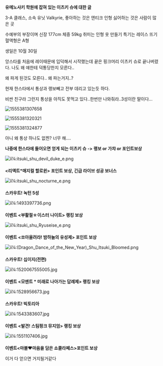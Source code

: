 

**유메노사키 학원에 잡혀 있는 이츠키 슈에 대한 글**

3-A 클래스, 소속 유닛 Valkyrie,  좋아하는 것은 앤티크 인형 싫어하는 것은 사람이 많은 곳

수예부의 부장이며 신장 177cm 체중 59kg 취미는 인형 옷 만들기 특기는 레이스 뜨기 혈액형은 A형

생일은 10월 30일

앙스타를 처음에 레이때문에 입덕해서 시작했는데 끝은 핑크머리 이츠키 슈로 끝나버렸다. 나도 왜 얘한테 덕통당한지 모른다..

왜 파게 된것도 모른다.. 왜 파는거지..?

현재 한스타에서 통상과 랭보빼고 전부 데리고 있는듯 하다.

비싼 친구라 그런지 통상을 아직도 못먹고 있다..한번만 나와줘라..3성이란 말이다...

![1555381307658](C:\Users\BE\AppData\Roaming\Typora\typora-user-images\1555381307658.png)

![1555381320321](C:\Users\BE\AppData\Roaming\Typora\typora-user-images\1555381320321.png)

![1555381324877](C:\Users\BE\AppData\Roaming\Typora\typora-user-images\1555381324877.png)

아니 왜 통상 하나도 없찐? 너무 해....

**나중에 한스타에 들어오면 얻게 되는 이츠키 슈** **-> 랭보 or 가챠 or 포인트보상**

![íì¼:itsuki_shu_devil_duke_e.png](https://w.namu.la/s/dad9c5fdd056bcb8ceec34aec185f30ff284223dfa596e30ea7edccc050769ded8751d4afd36c04a1aaf64398a4ea1adfde49c800dadd8a502cb168aeb69fef57b9ad02ef9aee6b455752dc27fe9273071c96e3e1e0f3f275aaa3b6f914f3e43)

**<리액트*매지컬 할로윈> 포인트 보상, 긴급 라이브 성공 보너스**

![íì¼:itsuki_shu_nocturne_e.png](https://w.namu.la/s/a7bbb414c47165822885a1a952d47782d46df9717a4713b1617b763d2ab88544bcd1fe77c5fe31b2ca9b48a6e579426838c9fa626f70e20580fc1f85bfbce0c0911515d31229012a56252e03d2b59fc0720179bbcc0847a548b5084b87c17b78)

**스카우트! 녹턴 5성**

![íì¼:1493397736.png](https://w.namu.la/s/6eeadf287d5f571b66f7d6dd0afafe34e0d01d3a058a037e8328e41fb7d47c5cd351a522a81a03bca6b4dd60dfa3e7ac5fde3a689bc206ad4d797b7cdc79d7756710c696e9ff3dad2e518f5e882eaa0bf1331a6a7946ff21b7a990c334f94cc7)

**이벤트 <부활절☆이스터 나이트> 랭킹 보상**

![íì¼:itsuki_shu_Ryuseise_e.png](https://w.namu.la/s/9908e2900b6a1525f759abd934a67c12b4870021fb35143df510dc5f2eeff6c72885e880297eb3a06dec1169ad6719e27e555d6e0343a47a5f15ff601a3f9ec58622fe6108987d6ac15f3ff7c4ed166c2c2a701b677b219ac14a3d6d928d9656)

**이벤트 <쏘아올려라! 밤하늘의 유성제> 포인트 보상**

![íì¼:(Dragon_Dance_of_the_New_Year)_Shu_Itsuki_Bloomed.png](https://w.namu.la/s/ebb6d3277127a2b78c8f9f90ea4f1d420a23d81dc86061677a8b14e7e81a92eda93a7f4d186bffdaf7b36ade9594dacd4bf79004acc6fcb9fb849b83c5598aaf5f44456719815ef5b46be461b7c16c221764ef6f6c59fa23df42a164bda46c1e)

**스카우트! 십이지(전편)**

![íì¼:1520067555005.jpg](https://w.namu.la/s/2bc0532a0c5df476060d4812580bb757e4010be92dc3bb93c7df7f9f6ffcd86f3905481fed63a66e9a51134ec296f1d14d584c34d7920253d0703a871da5560f628f0c5e4f86777eba15ceda2197618421b14d8f0955c5a8bf60603e1ee16d38)

**이벤트 <모멘트 * 미래로 나아가는 답례제> 랭킹 보상**

![íì¼:1528956673.jpg](https://w.namu.la/s/bc94b6c88a46a1757f8160ffc990d625bbf60f65e5f0b02552ab12dba614126053efcaeabea45d429ff7ff06967d0ebf1eac90d1c41761a68700ae7ef5725ba031625bb859b3d713676e259d564b0c285f516d7060abb0eca761a4d54b4f00fa)

**스카우트! 빅토리아**

![íì¼:1543383607.jpg](https://w.namu.la/s/ffe7c8ddb59d9220987a4f1f907e5bfd43ac5c7df315f0d456624dccdba46647b269473fd9ddea03814410fcd6e7a00f30a3ad6198973431fc0aba96555819e052af1960e53f9a2a538ab57d4e072d93ed41a4d7b060899d195b30f047e2e8c4)

**이벤트 <발견! 스팀펑크 뮤지엄> 랭킹 보상**

![íì¼:1551107406.jpg](https://w.namu.la/s/ba3761cbd2fd2189030d96bea464ed18077d90c6268471ba539fadcfb21da0e01ff19789c99e457eaf58e01227dac1619262992dbaa95696dfbdfc4d11064e7fef425ad97be9681b3b2eb8a997b39b9f483be7454410dd85617008e06d315a7e)

**이벤트<마블♥마음을 담은 쇼콜라페스>포인트 보상**

이거 다 얻으면 거지될거같다
